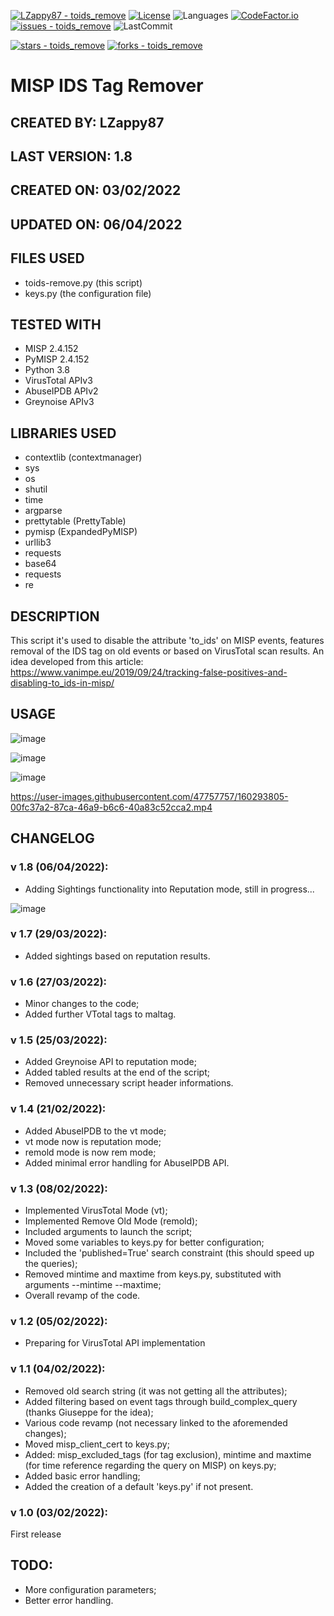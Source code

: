 [![LZappy87 - toids_remove](https://img.shields.io/static/v1?label=LZappy87&message=toids_remove&color=blue&logo=github)](https://github.com/LZappy87/toids_remove "Go to GitHub repo")
[![License](https://img.shields.io/badge/License-GPL--3.0_License-blue)](/LICENSE)
![Languages](https://img.shields.io/github/languages/top/LZappy87/toids_remove)
[![CodeFactor.io](https://img.shields.io/codefactor/grade/github/LZappy87/toids_remove)](https://www.codefactor.io/repository/github/lzappy87/toids_remove)
[![issues - toids_remove](https://img.shields.io/github/issues/LZappy87/toids_remove)](https://github.com/LZappy87/toids_remove/issues)
![LastCommit](https://img.shields.io/github/last-commit/LZappy87/toids_remove)

[![stars - toids_remove](https://img.shields.io/github/stars/LZappy87/toids_remove?style=social)](https://github.com/LZappy87/toids_remove)
[![forks - toids_remove](https://img.shields.io/github/forks/LZappy87/toids_remove?style=social)](https://github.com/LZappy87/toids_remove)

# MISP IDS Tag Remover

## CREATED BY: LZappy87

## LAST VERSION: 1.8

## CREATED ON: 03/02/2022

## UPDATED ON: 06/04/2022

## FILES USED
- toids-remove.py (this script)
- keys.py (the configuration file)

## TESTED WITH
- MISP 2.4.152
- PyMISP 2.4.152
- Python 3.8
- VirusTotal APIv3
- AbuseIPDB APIv2
- Greynoise APIv3

## LIBRARIES USED
- contextlib (contextmanager)
- sys
- os
- shutil
- time
- argparse
- prettytable (PrettyTable)
- pymisp (ExpandedPyMISP)
- urllib3
- requests
- base64
- requests
- re

## DESCRIPTION
This script it's used to disable the attribute 'to_ids' on MISP events, features removal of the IDS tag on old events or based on VirusTotal scan results.
An idea developed from this article: https://www.vanimpe.eu/2019/09/24/tracking-false-positives-and-disabling-to_ids-in-misp/

## USAGE

![image](https://user-images.githubusercontent.com/47757757/160293018-15acd81e-6e72-43c0-9d17-1df80283038c.png)

![image](https://user-images.githubusercontent.com/47757757/160706295-54d3b32b-e7ec-45d8-af36-036c94d662c3.png)

![image](https://user-images.githubusercontent.com/47757757/160706477-55069eb9-73a4-4908-9719-a435eab9d3c9.png)

https://user-images.githubusercontent.com/47757757/160293805-00fc37a2-87ca-46a9-b6c6-40a83c52cca2.mp4


## CHANGELOG

### v 1.8 (06/04/2022):
- Adding Sightings functionality into Reputation mode, still in progress...

![image](https://user-images.githubusercontent.com/47757757/162072456-e2ec2117-cf68-4aa6-8505-4870610c54a9.png)

### v 1.7 (29/03/2022):
- Added sightings based on reputation results.

### v 1.6 (27/03/2022):
- Minor changes to the code;
- Added further VTotal tags to maltag.

### v 1.5 (25/03/2022):
- Added Greynoise API to reputation mode;
- Added tabled results at the end of the script;
- Removed unnecessary script header informations.

### v 1.4 (21/02/2022):
- Added AbuseIPDB to the vt mode;
- vt mode now is reputation mode;
- remold mode is now rem mode;
- Added minimal error handling for AbuseIPDB API.

### v 1.3 (08/02/2022):
- Implemented VirusTotal Mode (vt);
- Implemented Remove Old Mode (remold);
- Included arguments to launch the script;
- Moved some variables to keys.py for better configuration;
- Included the 'published=True' search constraint (this should speed up the queries);
- Removed mintime and maxtime from keys.py, substituted with arguments --mintime --maxtime;
- Overall revamp of the code.

### v 1.2 (05/02/2022):
- Preparing for VirusTotal API implementation

### v 1.1 (04/02/2022):
- Removed old search string (it was not getting all the attributes);
- Added filtering based on event tags through build_complex_query (thanks Giuseppe for the idea);
- Various code revamp (not necessary linked to the aforemended changes);
- Moved misp_client_cert to keys.py;
- Added: misp_excluded_tags (for tag exclusion), mintime and maxtime (for time reference regarding the query on MISP) on keys.py;
- Added basic error handling;
- Added the creation of a default 'keys.py' if not present.

### v 1.0 (03/02/2022):
First release

## TODO:
- More configuration parameters;
- Better error handling.

